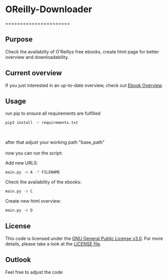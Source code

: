 # OReilly-Downloader
======================

## Purpose
Check the availabilty of O'Reillys free ebooks, create html page for better overview and downloadability.

## Current overview
If you just interested in an up-to-date overview, check out [Ebook Overview](https://github.com/argv1/OReilly-Downloader/blob/master/ebook_overview.md)

## Usage
run pip to ensure all requirements are fulfilled
 
```bash
pip3 install -r requirements.txt
```
</br>

after that adjust your working path "base_path"
</br>
</br>
now you can run the script:

Add new URLS:
```bash
main.py -m A -f FILENAME
```

Check the availability of the ebooks:
```bash
main.py -m C
```

Create new html overview:
```bash
main.py -m D
```

## License
This code is licensed under the [GNU General Public License v3.0](https://choosealicense.com/licenses/gpl-3.0/). 
For more details, please take a look at the [LICENSE file](https://github.com/argv1/OReilly-Downloader/blob/master/LICENSE).

## Outlook
Feel free to adjust the code
